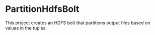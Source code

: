 # PartitionHdfsBolt
This project creates an HDFS bolt that partitions output files based on values in the tuples.
